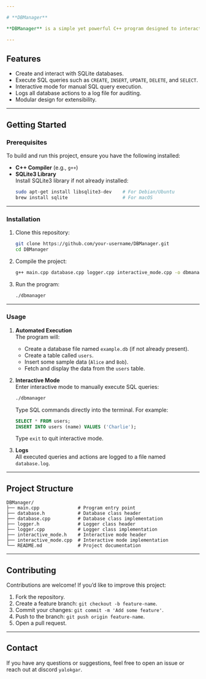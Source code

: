 ```yaml
---

# **DBManager**

**DBManager** is a simple yet powerful C++ program designed to interact with SQLite databases. It allows users to create, manage, and query databases through both automated and interactive modes. The project is modular, with clear separation of functionality for logging, database interaction, and user interaction.

---
```


## **Features**

- Create and interact with SQLite databases.
- Execute SQL queries such as `CREATE`, `INSERT`, `UPDATE`, `DELETE`, and `SELECT`.
- Interactive mode for manual SQL query execution.
- Logs all database actions to a log file for auditing.
- Modular design for extensibility.

---

## **Getting Started**

### Prerequisites

To build and run this project, ensure you have the following installed:

- **C++ Compiler** (e.g., `g++`)
- **SQLite3 Library**  
  Install SQLite3 library if not already installed:
  ```bash
  sudo apt-get install libsqlite3-dev    # For Debian/Ubuntu
  brew install sqlite                    # For macOS
  ```

---

### Installation

1. Clone this repository:  
   ```bash
   git clone https://github.com/your-username/DBManager.git
   cd DBManager
   ```

2. Compile the project:  
   ```bash
   g++ main.cpp database.cpp logger.cpp interactive_mode.cpp -o dbmanager -lsqlite3
   ```

3. Run the program:  
   ```bash
   ./dbmanager
   ```

---

### Usage

1. **Automated Execution**  
   The program will:
   - Create a database file named `example.db` (if not already present).
   - Create a table called `users`.
   - Insert some sample data (`Alice` and `Bob`).
   - Fetch and display the data from the `users` table.

2. **Interactive Mode**  
   Enter interactive mode to manually execute SQL queries:
   ```bash
   ./dbmanager
   ```
   Type SQL commands directly into the terminal. For example:
   ```sql
   SELECT * FROM users;
   INSERT INTO users (name) VALUES ('Charlie');
   ```

   Type `exit` to quit interactive mode.

3. **Logs**  
   All executed queries and actions are logged to a file named `database.log`.

---

## **Project Structure**

```
DBManager/
├── main.cpp              # Program entry point
├── database.h            # Database class header
├── database.cpp          # Database class implementation
├── logger.h              # Logger class header
├── logger.cpp            # Logger class implementation
├── interactive_mode.h    # Interactive mode header
├── interactive_mode.cpp  # Interactive mode implementation
└── README.md             # Project documentation
```

---

## **Contributing**

Contributions are welcome! If you’d like to improve this project:

1. Fork the repository.
2. Create a feature branch: `git checkout -b feature-name`.
3. Commit your changes: `git commit -m 'Add some feature'`.
4. Push to the branch: `git push origin feature-name`.
5. Open a pull request.

---

## **Contact**

If you have any questions or suggestions, feel free to open an issue or reach out at discord `yalokgar`.
